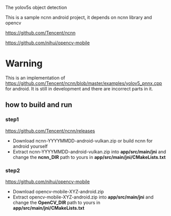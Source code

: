 The yolov5s object detection

This is a sample ncnn android project, it depends on ncnn library and opencv

https://github.com/Tencent/ncnn

https://github.com/nihui/opencv-mobile

# Warning
This is an implementation of https://github.com/Tencent/ncnn/blob/master/examples/yolov5_pnnx.cpp 
for android. It is still in development and there are incorrect parts in it.

## how to build and run
### step1
https://github.com/Tencent/ncnn/releases

* Download ncnn-YYYYMMDD-android-vulkan.zip or build ncnn for android yourself
* Extract ncnn-YYYYMMDD-android-vulkan.zip into **app/src/main/jni** and change the **ncnn_DIR** path to yours in **app/src/main/jni/CMakeLists.txt**

### step2
https://github.com/nihui/opencv-mobile

* Download opencv-mobile-XYZ-android.zip
* Extract opencv-mobile-XYZ-android.zip into **app/src/main/jni** and change the **OpenCV_DIR** path to yours in **app/src/main/jni/CMakeLists.txt**

